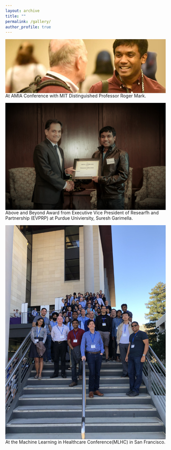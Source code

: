 ```yaml
---
layout: archive
title: ""
permalink: /gallery/
author_profile: true
---
```

<img src="\images\AMIA_Roger.jpg"
     alt="Markdown Monster icon"
     style="float: left; margin-right: 10px;" />
At AMIA Conference with MIT Distinguished Professor Roger Mark. 

<img src="\images\EVPRP_Gaurimella.jpg"
     alt="Markdown Monster icon"
     style="float: left; margin-right: 10px;" />
Above and Beyond Award from Executive Vice President of Researfh and Partnership (EVPRP) at Purdue Univiersity, Suresh Garimella. 

<img src="\images\MLHC_San Francisco.jpg"
     alt="Markdown Monster icon"
     style="float: left; margin-right: 10px;" />
At the Machine Learning in Healthcare Conference(MLHC) in San Francisco. 
